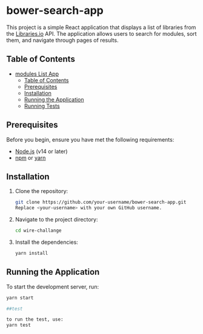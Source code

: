 # bower-search-app

This project is a simple React application that displays a list of libraries from the [Libraries.io](https://libraries.io) API. The application allows users to search for modules, sort them, and navigate through pages of results.

## Table of Contents

- [modules List App](#libraries-list-app)
  - [Table of Contents](#table-of-contents)
  - [Prerequisites](#prerequisites)
  - [Installation](#installation)
  - [Running the Application](#running-the-application)
  - [Running Tests](#running-tests)

## Prerequisites

Before you begin, ensure you have met the following requirements:

- [Node.js](https://nodejs.org/) (v14 or later)
- [npm](https://www.npmjs.com/) or [yarn](https://yarnpkg.com/)

## Installation

1. Clone the repository:

    ```bash
    git clone https://github.com/your-username/bower-search-app.git
    Replace <your-username> with your own GitHub username.
    ```

2. Navigate to the project directory:

    ```bash
    cd wire-challange
    ```

3. Install the dependencies:

    ```bash
    yarn install
    ```

## Running the Application

To start the development server, run:

```bash
yarn start

##test

to run the test, use:
yarn test
